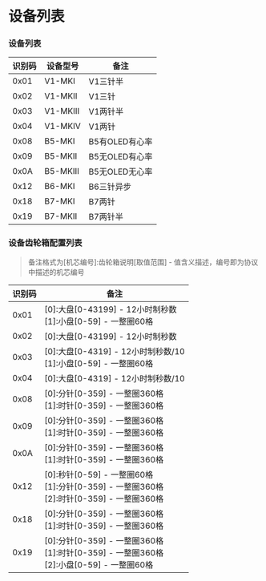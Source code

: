 # 设备列表

### 设备列表

| 识别码 | 设备型号 | 备注           |
| ------ | -------- | -------------- |
| 0x01   | V1-MKI   | V1三针半       |
| 0x02   | V1-MKII  | V1三针         |
| 0x03   | V1-MKIII | V1两针半       |
| 0x04   | V1-MKIV  | V1两针         |
| 0x08   | B5-MKI   | B5有OLED有心率 |
| 0x09   | B5-MKII  | B5无OLED有心率 |
| 0x0A   | B5-MKIII | B5无OLED无心率 |
| 0x12   | B6-MKI   | B6三针异步     |
| 0x18   | B7-MKI   | B7两针         |
| 0x19   | B7-MKII  | B7两针半       |



### 设备齿轮箱配置列表

> 备注格式为[机芯编号]:齿轮箱说明[取值范围] - 值含义描述，编号即为协议中描述的机芯编号

| 识别码 | 备注                                                         |
| ------ | ------------------------------------------------------------ |
| 0x01   | [0]:大盘[0-43199] - 12小时制秒数<br>[1]:小盘[0-59] - 一整圈60格 |
| 0x02   | [0]:大盘[0-43199] - 12小时制秒数                             |
| 0x03   | [0]:大盘[0-4319] - 12小时制秒数/10<br>[1]:小盘[0-59] - 一整圈60格 |
| 0x04   | [0]:大盘[0-4319] - 12小时制秒数/10                           |
| 0x08   | [0]:分针[0-359] - 一整圈360格<br>[1]:时针[0-359] - 一整圈360格 |
| 0x09   | [0]:分针[0-359] - 一整圈360格<br>[1]:时针[0-359] - 一整圈360格 |
| 0x0A   | [0]:分针[0-359] - 一整圈360格<br>[1]:时针[0-359] - 一整圈360格 |
| 0x12   | [0]:秒针[0-59] - 一整圈60格<br>[1]:分针[0-359] - 一整圈360格<br>[2]:时针[0-359] - 一整圈360格 |
| 0x18   | [0]:分针[0-359] - 一整圈360格<br>[1]:时针[0-359] - 一整圈360格 |
| 0x19   | [0]:分针[0-359] - 一整圈360格<br>[1]:时针[0-359] - 一整圈360格<br>[2]:小盘[0-59] - 一整圈60格 |